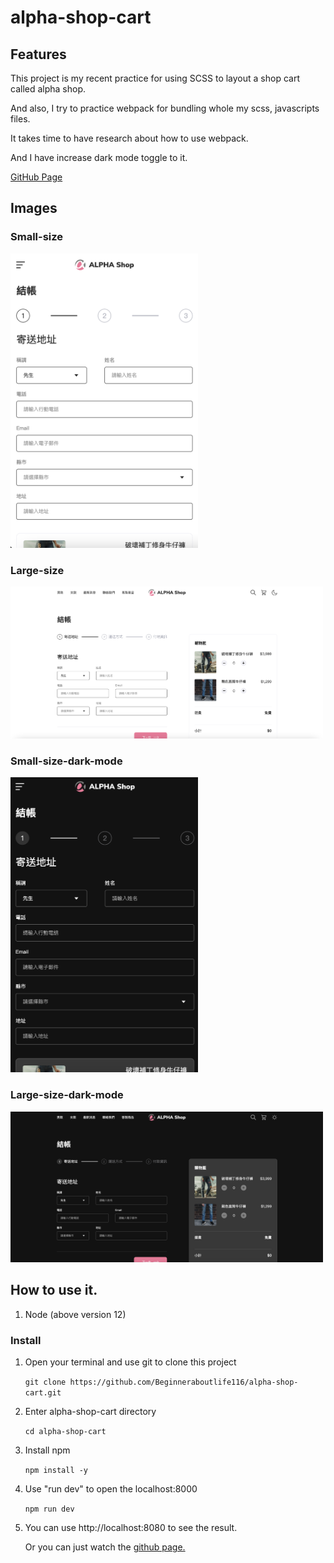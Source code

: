 <h1>alpha-shop-cart</h1>

<h2>Features</h2>
<p>This project is my recent practice for using SCSS to layout a shop cart called alpha shop.</p>
<p>And also, I try to practice webpack for bundling whole my scss, javascripts files.</p>
<p>It takes time to have research about how to use webpack.</p>
<p>And I have increase dark mode toggle to it.</p>
<p><a href="https://beginneraboutlife116.github.io/alpha-shop-cart/">GitHub Page</a></p>

<h2>Images</h2>
<h3>Small-size</h3>
<img src="./src/images/view-sample/small-size.png" width="300px">

<h3>Large-size</h3>
<img src="./src/images/view-sample/large-size.png" width="500px">

<h3>Small-size-dark-mode</h3>
<img src="./src/images/view-sample/small-size-dark-mode.png" width="300px">

<h3>Large-size-dark-mode</h3>
<img src="./src/images/view-sample/large-size-dark-mode.png" width="500px">

<h2>How to use it.</h2>
<ol>
  <li>Node (above version 12)</li>
</ol>

<h3>Install</h3>
<ol>
  <li>
    <p>Open your terminal and use git to clone this project</p>
    <code>git clone https://github.com/Beginneraboutlife116/alpha-shop-cart.git</code>
  </li>
  <li>
    <p>Enter alpha-shop-cart directory</p>
    <code>cd alpha-shop-cart</code>
  </li>
  <li>
    <p>Install npm</p>
    <code>npm install -y</code>
  </li>
  <li>
    <p>Use "run dev" to open the localhost:8000</p>
    <code>npm run dev</code>
  </li>
  <li>
    <p>You can use <a>http://localhost:8080</a> to see the result.</p>
    <p>Or you can just watch the <a href="https://beginneraboutlife116.github.io/alpha-shop-cart/">github page.</a></p>
  </li>
</ol>
